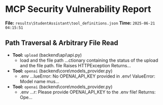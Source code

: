 # MCP Security Vulnerability Report
**File:** `results\StudentAssistant\tool_definitions.json`
**Time:** `2025-06-21 04:15:51`


## Path Traversal & Arbitrary File Read
- **Tool:** `upload` (backend\api\api.py)
    - load and the file path
        ...ctionary containing the status of the upload and the file path.      file Raises HTTPException Returns...
- **Tool:** `openai` (backend\core\models_provider.py)
    - .env
        ...lueError: No OPENAI_API_KEY provided in .env!             ValueError: Model name mus...
- **Tool:** `openai` (backend\core\models_provider.py)
    - .env
        ...r: Please provide OPENAI_API_KEY to the .env file!          Returns:             Ope...